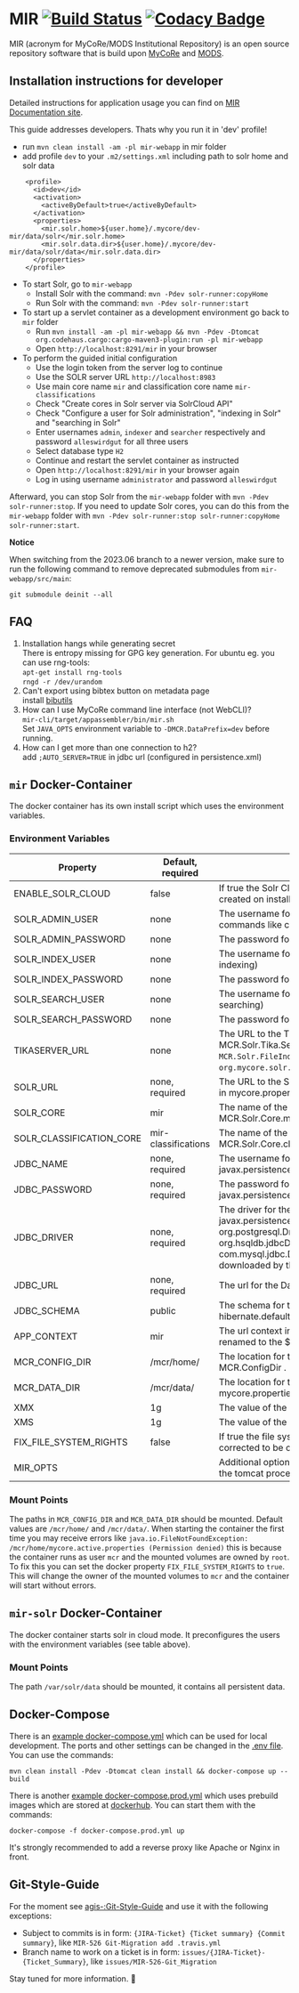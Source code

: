 # MIR [![Build Status](https://travis-ci.org/MyCoRe-Org/mir.svg?branch=master)](https://travis-ci.org/MyCoRe-Org/mir) [![Codacy Badge](https://app.codacy.com/project/badge/Grade/edf89bf4bb564a56b74aeb3d3e6474a4)](https://www.codacy.com/gh/MyCoRe-Org/mir/dashboard?utm_source=github.com&amp;utm_medium=referral&amp;utm_content=MyCoRe-Org/mir&amp;utm_campaign=Badge_Grade)
MIR (acronym for MyCoRe/MODS Institutional Repository) is an open source repository software that is build upon [MyCoRe](https://github.com/MyCoRe-Org/mycore) and [MODS](http://www.loc.gov/standards/mods/).


## Installation instructions for developer
Detailed instructions for application usage you can find on [MIR Documentation site](https://www.mycore.de/documentation/apps/mir/mir_install/).

This guide addresses developers. Thats why you run it in 'dev' profile!
 - run `mvn clean install -am -pl mir-webapp` in mir folder
 - add profile `dev` to your `.m2/settings.xml` including path to solr home and solr data  
```
    <profile>
      <id>dev</id>
      <activation>
        <activeByDefault>true</activeByDefault>
      </activation>
      <properties>
        <mir.solr.home>${user.home}/.mycore/dev-mir/data/solr</mir.solr.home>
        <mir.solr.data.dir>${user.home}/.mycore/dev-mir/data/solr/data</mir.solr.data.dir>
      </properties>
    </profile>
```
 - To start Solr, go to `mir-webapp`
   - Install Solr with the command: `mvn -Pdev solr-runner:copyHome`
   - Run Solr with the command: `mvn -Pdev solr-runner:start`
 - To start up a servlet container as a development environment go back to `mir` folder
   - Run `mvn install -am -pl mir-webapp && mvn -Pdev -Dtomcat org.codehaus.cargo:cargo-maven3-plugin:run -pl mir-webapp`
   - Open `http://localhost:8291/mir` in your browser
 - To perform the guided initial configuration
   - Use the login token from the server log to continue
   - Use the SOLR server URL `http://localhost:8983`
   - Use main core name `mir` and classification core name `mir-classifications`
   - Check "Create cores in Solr server via SolrCloud API"
   - Check "Configure a user for Solr administration", "indexing in Solr" and "searching in Solr"
   - Enter usernames `admin`, `indexer` and `searcher` respectively and password `alleswirdgut` for all three users
   - Select database type `H2`
   - Continue and restart the servlet container as instructed
   - Open `http://localhost:8291/mir` in your browser again
   - Log in using username `administrator` and password `alleswirdgut`

Afterward, you can stop Solr from the `mir-webapp` folder with `mvn -Pdev solr-runner:stop`.
If you need to update Solr cores, you can do this from the `mir-webapp` folder with `mvn -Pdev solr-runner:stop solr-runner:copyHome solr-runner:start`.

**Notice**

When switching from the 2023.06 branch to a newer version, make sure to run the following command to remove deprecated submodules from `mir-webapp/src/main`:
```
git submodule deinit --all
```

## FAQ
 1. Installation hangs while generating secret  
    There is entropy missing for GPG key generation. For ubuntu eg. you can use rng-tools:  
    `apt-get install rng-tools`  
    `rngd -r /dev/urandom`
 1. Can't export using bibtex button on metadata page  
    install [bibutils](https://sourceforge.net/projects/bibutils/)
 1. How can I use MyCoRe command line interface (not WebCLI)?  
    `mir-cli/target/appassembler/bin/mir.sh`  
    Set `JAVA_OPTS` environment variable to `-DMCR.DataPrefix=dev` before running.
 1. How can I get more than one connection to h2?  
    add `;AUTO_SERVER=TRUE` in jdbc url (configured in persistence.xml)

## `mir` Docker-Container
The docker container has its own install script which uses the environment variables.

### Environment Variables
| Property                 | Default,  required  | Description                                                                                                                                                                                                                                                                          |
|--------------------------|---------------------|--------------------------------------------------------------------------------------------------------------------------------------------------------------------------------------------------------------------------------------------------------------------------------------|
| ENABLE_SOLR_CLOUD        | false               | If true the Solr Cloud mode is enabled. (solr cores will be created on install)                                                                                                                                                                                                      |
| SOLR_ADMIN_USER          | none                | The username for the Solr Admin. (will be used for admin commands like creating cores)                                                                                                                                                                                               |
| SOLR_ADMIN_PASSWORD      | none                | The password for the Solr Admin.                                                                                                                                                                                                                                                     |
| SOLR_INDEX_USER          | none                | The username for the Solr Indexer. (will be used for indexing)                                                                                                                                                                                                                       |
| SOLR_INDEX_PASSWORD      | none                | The password for the Solr Indexer.                                                                                                                                                                                                                                                   |
| SOLR_SEARCH_USER         | none                | The username for the Solr Searcher. (will be used for searching)                                                                                                                                                                                                                     |
| SOLR_SEARCH_PASSWORD     | none                | The password for the Solr Searcher.                                                                                                                                                                                                                                                  |
| TIKASERVER_URL           | none                | The URL to the Tika Server. Same as MCR.Solr.Tika.ServerURL in mycore.properties. (also sets `MCR.Solr.FileIndexStrategy` to `org.mycore.solr.index.file.tika.MCRTikaSolrFileStrategy`)                                                                                              |
| SOLR_URL                 | none, required      | The URL to the SOLR Server. Same as MCR.Solr.ServerURL in mycore.properties.                                                                                                                                                                                                         |
| SOLR_CORE                | mir                 | The name of the Solr main core. Same as MCR.Solr.Core.main.Name in mycore.properties.                                                                                                                                                                                                |
| SOLR_CLASSIFICATION_CORE | mir-classifications | The name of the Solr classification core. Same as MCR.Solr.Core.classification.Name in mycore.properties.                                                                                                                                                                            |
| JDBC_NAME                | none, required      | The username for the Database authentication. Same as javax.persistence.jdbc.user in persistence.xml.                                                                                                                                                                                |
| JDBC_PASSWORD            | none, required      | The password for the Database authentication. Same as javax.persistence.jdbc.password in persistence.xml.                                                                                                                                                                            |
| JDBC_DRIVER              | none, required      | The driver for the Database. Same as javax.persistence.jdbc.driver in persistence.xml.   If you use org.postgresql.Driver, org.mariadb.jdbc.Driver, org.hsqldb.jdbcDriver, org.h2.Driver or com.mysql.jdbc.Driver the right database drivers get downloaded by the installer script. |
| JDBC_URL                 | none, required      | The url for the Database.                                                                                                                                                                                                                                                            |
| JDBC_SCHEMA              | public              | The schema for the Database. Same as hibernate.default_schema in persistence.xml.                                                                                                                                                                                                    |
| APP_CONTEXT              | mir                 | The url context in which the app lives. (The .war will be renamed to the $APP_CONTEXT.war)                                                                                                                                                                                           |
| MCR_CONFIG_DIR           | /mcr/home/          | The location for the home directory. Same as the MCR.ConfigDir .                                                                                                                                                                                                                     |
| MCR_DATA_DIR             | /mcr/data/          | The location for the data directory. Same as MCR.datadir in mycore.properties.                                                                                                                                                                                                       |
| XMX                      | 1g                  | The value of the -Xmx parameter for Tomcat.                                                                                                                                                                                                                                          |
| XMS                      | 1g                  | The value of the -Xms parameter for Tomcat.                                                                                                                                                                                                                                          |
| FIX_FILE_SYSTEM_RIGHTS   | false               | If true the file system rights of the mounted volumes get corrected to be owned by the right user.                                                                                                                                                                                   |
| MIR_OPTS                 |                     | Additional options which will be passed as JAVA_OPTS to the tomcat process                                                                                                                                                                                                           |

### Mount Points

The paths in `MCR_CONFIG_DIR` and `MCR_DATA_DIR` should be mounted. Default values are `/mcr/home/` and `/mcr/data/`.
When starting the container the first time you may receive errors like
`java.io.FileNotFoundException: /mcr/home/mycore.active.properties (Permission denied)` this is because the container 
runs as user `mcr` and the mounted volumes are owned by `root`.
To fix this you can set the docker property `FIX_FILE_SYSTEM_RIGHTS` to `true`. This will change the owner of the
mounted volumes to `mcr` and the container will start without errors.

## `mir-solr` Docker-Container
The docker container starts solr in cloud mode. It preconfigures the users with the environment variables (see table above).

### Mount Points

The path `/var/solr/data` should be mounted, it contains all persistent data.

## Docker-Compose

There is an [example docker-compose.yml](docker-compose.yml) which can be used for local development. 
The ports and other settings can be changed in the [.env file](.env). You can use the commands:
```shell
mvn clean install -Pdev -Dtomcat clean install && docker-compose up --build
```

There is another [example docker-compose.prod.yml](docker-compose.prod.yml) which uses prebuild images which are stored at [dockerhub](https://hub.docker.com/u/mycoreorg). 
You can start them with the commands:
```shell
docker-compose -f docker-compose.prod.yml up
```

It's strongly recommended to add a reverse proxy like Apache or Nginx in front. 

## Git-Style-Guide
For the moment see [agis-:Git-Style-Guide](https://github.com/agis-/git-style-guide) and use it with the following exceptions:
 - Subject to commits is in form: `{JIRA-Ticket} {Ticket summary} {Commit summary}`, like `MIR-526 Git-Migration add .travis.yml`
 - Branch name to work on a ticket is in form: `issues/{JIRA-Ticket}-{Ticket_Summary}`, like `issues/MIR-526-Git_Migration`

Stay tuned for more information. :bow:
